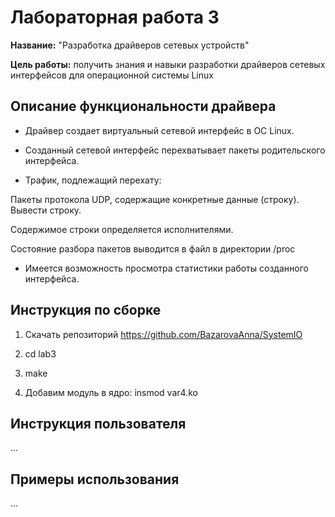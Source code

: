 # Лабораторная работа 3

**Название:** "Разработка драйверов сетевых устройств"

**Цель работы:** получить знания и навыки разработки драйверов сетевых интерфейсов для операционной системы Linux

## Описание функциональности драйвера

* Драйвер создает виртуальный сетевой интерфейс в ОС Linux.

* Созданный сетевой интерфейс перехватывает пакеты родительского интерфейса.

* Трафик, подлежащий перехату:

Пакеты протокола UDP, содержащие конкретные данные (строку). Вывести строку.
 
Содержимое строки определяется исполнителями.

Состояние разбора пакетов выводится в файл в директории /proc

* Имеется возможность просмотра статистики работы созданного интерфейса.

## Инструкция по сборке

1. Скачать репозиторий https://github.com/BazarovaAnna/SystemIO

2. cd lab3

3. make

4. Добавим модуль в ядро: insmod var4.ko

## Инструкция пользователя

...

## Примеры использования

...
